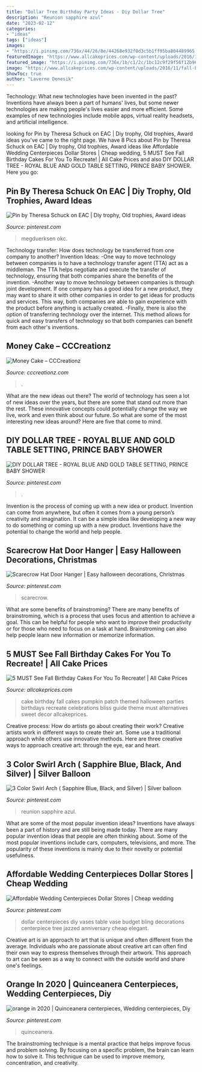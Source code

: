 ```yaml
---
title: "Dollar Tree Birthday Party Ideas - Diy Dollar Tree"
description: "Reunion sapphire azul"
date: "2023-02-12"
categories:
- "ideas"
tags: ["ideas"]
images:
- "https://i.pinimg.com/736x/44/26/8e/44268e932f0d3c5b1ff95ba804489965.jpg"
featuredImage: "https://www.allcakeprices.com/wp-content/uploads/2016/11/fall-birthday-cake-1.jpg"
featured_image: "https://i.pinimg.com/736x/1b/c1/2c/1bc12c9f29f56f12b96738e3441e8200--swirls-arches.jpg"
image: "https://www.allcakeprices.com/wp-content/uploads/2016/11/fall-birthday-cake-1.jpg"
ShowToc: true
author: "Laverne Denesik"
---
```



Technology: What new technologies have been invented in the past?
Inventions have always been a part of humans' lives, but some newer technologies are making people's lives easier and more efficient. Some examples of new technologies include mobile apps, virtual reality headsets, and artificial intelligence.

	

		
looking for Pin by Theresa Schuck on EAC | Diy trophy, Old trophies, Award ideas you've came to the right page. We have 8 Pics about Pin by Theresa Schuck on EAC | Diy trophy, Old trophies, Award ideas like Affordable Wedding Centerpieces Dollar Stores | Cheap wedding, 5 MUST See Fall Birthday Cakes For You To Recreate! | All Cake Prices and also DIY DOLLAR TREE - ROYAL BLUE AND GOLD TABLE SETTING, PRINCE BABY SHOWER. Here you go:
		
    
## Pin By Theresa Schuck On EAC | Diy Trophy, Old Trophies, Award Ideas

<img loading=lazy src="https://i.pinimg.com/736x/d7/e9/73/d7e973c899de9fa596177929998970e3.jpg" onerror="this.onerror=null;this.src='https://tse3.mm.bing.net/th?id=OIP.0cv-Nxum4hoo4G6jJ5gsYQHaJ3&amp;pid=15.1';" alt="Pin by Theresa Schuck on EAC | Diy trophy, Old trophies, Award ideas">

_Source: pinterest.com_

>megduerksen okc. 

	

Technology transfer: How does technology be transferred from one company to another?
Invention Ideas: 
-One way to move technology between companies is to have a technology transfer agent (TTA) act as a middleman. The TTA helps negotiate and execute the transfer of technology, ensuring that both companies share the benefits of the invention. 
-Another way to move technology between companies is through joint development. If one company has a good idea for a new product, they may want to share it with other companies in order to get ideas for products and services. This way, both companies are able to gain experience with the product before anything is actually created. 
-Finally, there is also the option of transferring technology over the internet. This method allows for quick and easy transfers of technology so that both companies can benefit from each other's inventions.

    
## Money Cake – CCCreationz

<img loading=lazy src="http://cdn.shopify.com/s/files/1/0035/6024/3289/products/54423239_10205556004135804_7597781500058140672_n_1200x1200.jpg?v=1571724877" onerror="this.onerror=null;this.src='https://tse2.mm.bing.net/th?id=OIP.cftOfd52g_8_IjIf99rc-gHaNd&amp;pid=15.1';" alt="Money Cake – CCCreationz">

_Source: cccreationz.com_

>. 

	

What are the new ideas out there?
The world of technology has seen a lot of new ideas over the years, but there are some that stand out more than the rest. These innovative concepts could potentially change the way we live, work and even think about our future. So what are some of the most interesting new ideas around? Here are five that come to mind.

    
## DIY DOLLAR TREE - ROYAL BLUE AND GOLD TABLE SETTING, PRINCE BABY SHOWER

<img loading=lazy src="https://i.pinimg.com/736x/44/26/8e/44268e932f0d3c5b1ff95ba804489965.jpg" onerror="this.onerror=null;this.src='https://tse2.mm.bing.net/th?id=OIP.4IPAcbHKDyuWacQ-zReQdwHaEK&amp;pid=15.1';" alt="DIY DOLLAR TREE - ROYAL BLUE AND GOLD TABLE SETTING, PRINCE BABY SHOWER">

_Source: pinterest.com_

>. 

	

Invention is the process of coming up with a new idea or product. Invention can come from anywhere, but often it comes from a young person’s creativity and imagination. It can be a simple idea like developing a new way to do something or coming up with a new product. Inventions have the potential to change the world and help people.

    
## Scarecrow Hat Door Hanger | Easy Halloween Decorations, Christmas

<img loading=lazy src="https://i.pinimg.com/736x/25/2e/69/252e6900e692e4b3ae56d2229f6c39f1.jpg" onerror="this.onerror=null;this.src='https://tse4.mm.bing.net/th?id=OIP.xBrnndvWrxrA4RQo0LSEiwHaNF&amp;pid=15.1';" alt="Scarecrow Hat Door Hanger | Easy halloween decorations, Christmas">

_Source: pinterest.com_

>scarecrow. 

	

What are some benefits of brainstroming?
There are many benefits of brainstroming, which is a process that uses focus and attention to achieve a goal. This can be helpful for people who want to improve their productivity or for those who need to focus on a task at hand. Brainstroming can also help people learn new information or memorize information.

    
## 5 MUST See Fall Birthday Cakes For You To Recreate! | All Cake Prices

<img loading=lazy src="https://www.allcakeprices.com/wp-content/uploads/2016/11/fall-birthday-cake-1.jpg" onerror="this.onerror=null;this.src='https://tse1.mm.bing.net/th?id=OIP.nlKGsXCCpFur4pWc9hm2PQHaLH&amp;pid=15.1';" alt="5 MUST See Fall Birthday Cakes For You To Recreate! | All Cake Prices">

_Source: allcakeprices.com_

>cake birthday fall cakes pumpkin patch themed halloween parties birthdays recreate celebrations bliss guide theme must alternatives sweet decor allcakeprices. 

	

Creative process: How do artists go about creating their work?
Creative artists work in different ways to create their art. Some use a traditional approach while others use innovative methods. Here are three creative ways to approach creative art: through the eye, ear and heart.

    
## 3 Color Swirl Arch ( Sapphire Blue, Black, And Silver) | Silver Balloon

<img loading=lazy src="https://i.pinimg.com/736x/1b/c1/2c/1bc12c9f29f56f12b96738e3441e8200--swirls-arches.jpg" onerror="this.onerror=null;this.src='https://tse4.mm.bing.net/th?id=OIP.wgKgNx2NA5qeVZ3uxBxmiQHaJ3&amp;pid=15.1';" alt="3 Color Swirl Arch ( Sapphire Blue, Black, and Silver) | Silver balloon">

_Source: pinterest.com_

>reunion sapphire azul. 

	

What are some of the most popular invention ideas?
Inventions have always been a part of history and are still being made today. There are many popular invention ideas that people are often thinking about. Some of the most popular inventions include cars, computers, televisions, and more. The popularity of these inventions is mainly due to their novelty or potential usefulness.

    
## Affordable Wedding Centerpieces Dollar Stores | Cheap Wedding

<img loading=lazy src="https://i.pinimg.com/736x/2a/e1/b1/2ae1b15386d11791f7a7e3e2a561c358.jpg" onerror="this.onerror=null;this.src='https://tse1.mm.bing.net/th?id=OIP.GAFJxB8gW18J7ZDQhcOGcgHaJ4&amp;pid=15.1';" alt="Affordable Wedding Centerpieces Dollar Stores | Cheap wedding">

_Source: pinterest.com_

>dollar centerpieces diy vases table vase budget bling decorations centerpiece tree jazzed anniversary cheap elegant. 

	

Creative art is an approach to art that is unique and often different from the average. Individuals who are passionate about creative art can often find their own way to express themselves through their artwork. This approach to art can be seen as a way to connect with the outside world and share one's feelings.

    
## Orange In 2020 | Quinceanera Centerpieces, Wedding Centerpieces, Diy

<img loading=lazy src="https://i.pinimg.com/736x/1b/4b/c5/1b4bc5f4dac2114d183edb46ebdc9103.jpg" onerror="this.onerror=null;this.src='https://tse4.mm.bing.net/th?id=OIP.4D-6j3in8dzmVr0-u6tpgwHaI5&amp;pid=15.1';" alt="orange in 2020 | Quinceanera centerpieces, Wedding centerpieces, Diy">

_Source: pinterest.com_

>quinceanera. 

	

The brainstroming technique is a mental practice that helps improve focus and problem solving. By focusing on a specific problem, the brain can learn how to solve it. This technique can be used to improve memory, concentration, and creativity.

